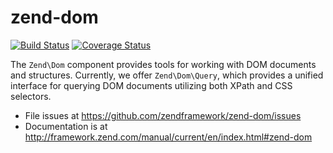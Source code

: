 # zend-dom

[![Build Status](https://secure.travis-ci.org/zendframework/zend-dom.svg?branch=master)](https://secure.travis-ci.org/zendframework/zend-dom)
[![Coverage Status](https://coveralls.io/repos/zendframework/zend-dom/badge.svg?branch=master)](https://coveralls.io/r/zendframework/zend-dom)

The `Zend\Dom` component provides tools for working with DOM documents and
structures. Currently, we offer `Zend\Dom\Query`, which provides a unified
interface for querying DOM documents utilizing both XPath and CSS selectors.


- File issues at https://github.com/zendframework/zend-dom/issues
- Documentation is at http://framework.zend.com/manual/current/en/index.html#zend-dom
